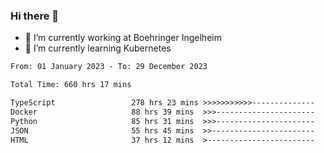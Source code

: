 ### Hi there 👋
- 🔭 I’m currently working at Boehringer Ingelheim
- 🌱 I’m currently learning Kubernetes

 
<!--START_SECTION:waka-->

```txt
From: 01 January 2023 - To: 29 December 2023

Total Time: 660 hrs 17 mins

TypeScript                 278 hrs 23 mins >>>>>>>>>>>--------------   42.16 %
Docker                     88 hrs 39 mins  >>>----------------------   13.43 %
Python                     85 hrs 31 mins  >>>----------------------   12.95 %
JSON                       55 hrs 45 mins  >>-----------------------   08.45 %
HTML                       37 hrs 12 mins  >------------------------   05.64 %
```

<!--END_SECTION:waka-->

 
